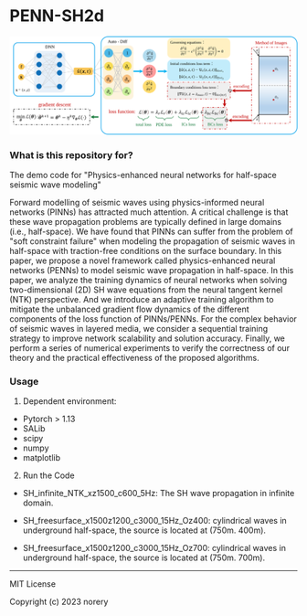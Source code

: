# PENN-SH2d

![image](PENNs_architecture.svg)

### What is this repository for?

The demo code for "Physics-enhanced neural networks for half-space seismic wave modeling"

Forward modelling of seismic waves using physics-informed neural networks (PINNs) has attracted much attention. A critical challenge is that these wave propagation problems are typically defined in large domains (i.e., half-space). We have found that PINNs can suffer from the problem of "soft constraint failure" when modeling the propagation of seismic waves in half-space with traction-free conditions on the surface boundary. In this paper, we propose a novel framework called physics-enhanced neural networks (PENNs) to model seismic wave propagation in half-space. In this paper, we analyze the training dynamics of neural networks when solving two-dimensional (2D) SH wave equations from the neural tangent kernel (NTK) perspective. And we introduce an adaptive training algorithm to mitigate the unbalanced gradient flow dynamics of the different components of the loss function of PINNs/PENNs. For the complex behavior of seismic waves in layered media, we consider a sequential training strategy to improve network scalability and solution accuracy. Finally, we perform a series of numerical experiments to verify the correctness of our theory and the practical effectiveness of the proposed algorithms.


### Usage

1. Dependent environment:

+ Pytorch > 1.13
+ SALib
+ scipy
+ numpy
+ matplotlib

2. Run the Code

+ SH_infinite_NTK_xz1500_c600_5Hz: The SH wave propagation in infinite domain.

+ SH_freesurface_x1500z1200_c3000_15Hz_Oz400: cylindrical waves in underground half-space, the source is located at (750m. 400m).

+ SH_freesurface_x1500z1200_c3000_15Hz_Oz700: cylindrical waves in underground half-space, the source is located at (750m. 700m).


---

MIT License

Copyright (c) 2023 norery
